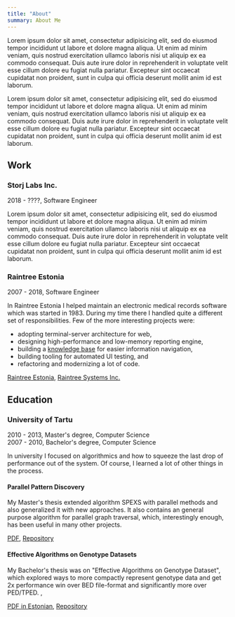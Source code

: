 ```yaml
---
title: "About"
summary: About Me
---
```


Lorem ipsum dolor sit amet, consectetur adipisicing elit, sed do eiusmod
tempor incididunt ut labore et dolore magna aliqua. Ut enim ad minim veniam,
quis nostrud exercitation ullamco laboris nisi ut aliquip ex ea commodo
consequat. Duis aute irure dolor in reprehenderit in voluptate velit esse
cillum dolore eu fugiat nulla pariatur. Excepteur sint occaecat cupidatat non
proident, sunt in culpa qui officia deserunt mollit anim id est laborum.

Lorem ipsum dolor sit amet, consectetur adipisicing elit, sed do eiusmod
tempor incididunt ut labore et dolore magna aliqua. Ut enim ad minim veniam,
quis nostrud exercitation ullamco laboris nisi ut aliquip ex ea commodo
consequat. Duis aute irure dolor in reprehenderit in voluptate velit esse
cillum dolore eu fugiat nulla pariatur. Excepteur sint occaecat cupidatat non
proident, sunt in culpa qui officia deserunt mollit anim id est laborum.


## Work


### Storj Labs Inc.

<div class="property">2018 - ????, Software Engineer</div>

Lorem ipsum dolor sit amet, consectetur adipisicing elit, sed do eiusmod
tempor incididunt ut labore et dolore magna aliqua. Ut enim ad minim veniam,
quis nostrud exercitation ullamco laboris nisi ut aliquip ex ea commodo
consequat. Duis aute irure dolor in reprehenderit in voluptate velit esse
cillum dolore eu fugiat nulla pariatur. Excepteur sint occaecat cupidatat non
proident, sunt in culpa qui officia deserunt mollit anim id est laborum.

### Raintree Estonia

<div class="property">2007 - 2018, Software Engineer</div>

In Raintree Estonia I helped maintain an electronic medical records software which was started in 1983. During my time there I handled quite a different set of responsibilities. Few of the more interesting projects were:

* adopting terminal-server architecture for web,
* designing high-performance and low-memory reporting engine,
* building a [knowledge base](https://github.com/raintreeinc/knowledgebase/) for easier information navigation,
* building tooling for automated UI testing, and
* refactoring and modernizing a lot of code.

[Raintree Estonia](https://raintree.ee/home), [Raintree Systems Inc.](https://www.raintreeinc.com/)

## Education

### University of Tartu

<div class="property">2010 - 2013, Master's degree, Computer Science</div>
<div class="property">2007 - 2010, Bachelor's degree, Computer Science</div>

In university I focused on algorithmics and how to squeeze the last drop of performance out of the system. Of course, I learned a lot of other things in the process.

#### Parallel Pattern Discovery

My Master's thesis extended algorithm SPEXS with parallel methods and also generalized it with new approaches. It also contains an general purpose algorithm for parallel graph traversal, which, interestingly enough, has been useful in many other projects.

[PDF](https://github.com/egonelbre/spexs2/raw/master/_doc/Thesis.pdf), [Repository](https://github.com/egonelbre/spexs2)

#### Effective Algorithms on Genotype Datasets

My Bachelor's thesis was on "Effective Algorithms on Genotype Dataset", which explored ways to more compactly represent genotype data and get 2x performance win over BED file-format and significantly more over PED/TPED. , 

[PDF in Estonian](https://github.com/egonelbre/gmap/raw/master/bsc.pdf), [Repository](https://github.com/egonelbre/gmap)
